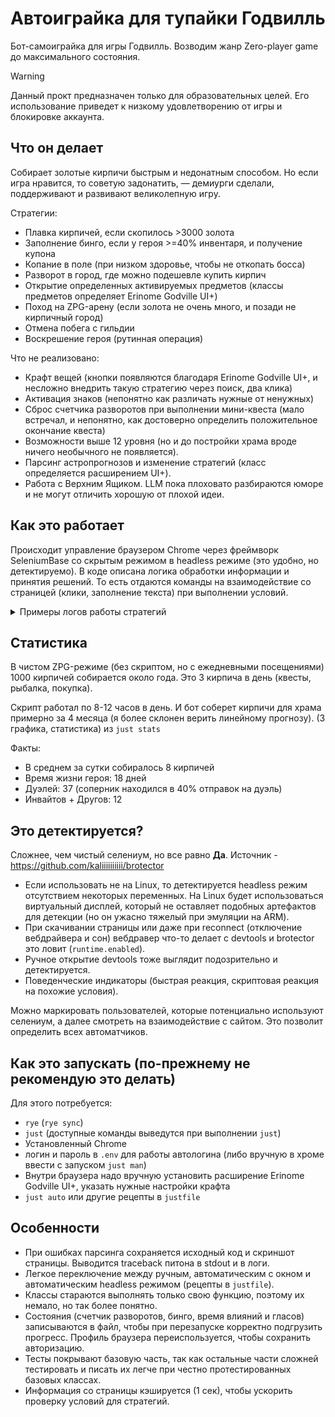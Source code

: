 # Автоиграйка для тупайки Годвилль

Бот-самоиграйка для игры Годвилль. Возводим жанр Zero-player game до максимального состояния.

> [!WARNING]  
> Данный прокт предназначен только для образовательных целей. Его использование приведет к низкому удовлетворению от игры и блокировке аккаунта.

## Что он делает

Собирает золотые кирпичи быстрым и недонатным способом. Но если игра нравится, то советую задонатить, — демиурги сделали, поддерживают и развивают великолепную игру.

Стратегии:
- Плавка кирпичей, если скопилось >3000 золота
- Заполнение бинго, если у героя >=40% инвентаря, и получение купона
- Копание в поле (при низком здоровье, чтобы не откопать босса)
- Разворот в город, где можно подешевле купить кирпич
- Открытие определенных активируемых предметов (классы предметов определяет Erinome Godville UI+)
- Поход на ZPG-арену (если золота не очень много, и позади не кирпичный город)
- Отмена побега с гильдии
- Воскрешение героя (рутинная операция)

Что не реализовано:
- Крафт вещей (кнопки появляются благодаря Erinome Godville UI+, и несложно внедрить такую стратегию через поиск, два клика)
- Активация знаков (непонятно как различать нужные от ненужных)
- Сброс счетчика разворотов при выполнении мини-квеста (мало встречал, и непонятно, как достоверно определить положительное окончание квеста)
- Возможности выше 12 уровня (но и до постройки храма вроде ничего необычного не появляется).
- Парсинг астропрогнозов и изменение стратегий (класс определяется расширением UI+).
- Работа с Верхним Ящиком. LLM пока плоховато разбираются юморе и не могут отличить хорошую от плохой идеи.

## Как это работает

Происходит управление браузером Chrome через фреймворк SeleniumBase со скрытым режимом в headless режиме (это удобно, но детектируемо). В коде описана логика обработки информации и принятия решений. То есть отдаются команды на взаимодействие со страницей (клики, заполнение текста) при выполнении условий.

<details>
  <summary>Примеры логов работы стратегий</summary>

Активашки
```
2024-06-25 01:23:14,913 - INFO - I have алоэ веры, class: type-charge-box, Этот предмет добавляет заряд в прано-аккумулятор (требуется 50% праны), price: 50
2024-06-25 01:23:14,962 - INFO - Activated this item
2024-06-25 01:23:16,250 - INFO - Hero's response: Внезапно алоэ веры превратило в сияющий синий брикетик, который стремительно унёсся куда-то вверх. Великий тоже собирает кирпичи?
```

Копание
```
2024-06-24 23:52:49,488 - INFO - Возврат|money:508|prana:61|inv:16|bricks:33|hp:11|where:7,В пути|town:Подмостква|quest:11,заставить летать рождённого ползать
2024-06-24 23:53:04,951 - INFO - Godvoice command 'Копай клад!' executed. Hero RESPONDED.
2024-06-24 23:53:04,952 - INFO - Digging strategy executed.
2024-06-24 23:53:53,249 - INFO - Возврат|money:508|prana:56|inv:16|bricks:33|hp:11|where:6,В пути|town:Нижние Котлы|quest:11,заставить летать рождённого ползать
2024-06-24 23:54:16,078 - INFO - Godvoice command 'Копай клад!' executed. Hero RESPONDED.
2024-06-24 23:54:16,079 - INFO - Digging strategy executed.
```

ZPG-арена
```
2024-06-24 22:00:17,180 - INFO - Accepted first confirm for arena
2024-06-24 22:00:18,014 - INFO - Went to ZPG arena: Ближайшие 2 мин 43 с арена работает в режиме полного ZPG, не позволяя богам влиять на героев. Вы готовы положиться на волю случая?
2024-06-24 22:00:18,015 - INFO - ZPG arena strategy executed.
2024-06-24 22:01:07,630 - INFO - Авантюра|money:1140|prana:25|inv:75|bricks:32|hp:100|where:0,Годвилль|town:Годвилль|quest:10,набрать выпускной бал
```

Плавка кирпичей
```
2024-06-24 08:56:36,828 - INFO - Influence was made with 3 strategy
2024-06-24 08:56:36,828 - INFO - Influence action 'PUNISH' executed successfully.
2024-06-24 08:56:36,828 - INFO - Melt bricks strategy executed.
```

Бинго
```
2024-07-05 00:37:59,161 - INFO - Осталось игр в бинго: 3
2024-07-05 00:37:59,856 - INFO - Trying to play bingo and get coupon
2024-07-05 00:38:01,408 - INFO - Bingo played: Трофеев в инвентаре: 6. В бинго можно изъять: жесть доброй моли, микрогномикон.
2024-07-05 00:38:02,254 - INFO - Got coupon: КУПОН на сублиматор желаний
2024-07-05 00:38:04,860 - INFO - Bingo strategy executed.
```

Возврат
```
2024-07-05 18:05:51,944 - INFO - Godvoice command 'Домой' executed. Hero RESPONDED.
2024-07-05 18:05:52,074 - INFO - Return counter: 1
2024-07-05 18:05:52,075 - INFO - Returning strategy executed.
2024-07-05 18:06:02,429 - INFO - Возврат|money:2366|prana:37|inv:57|bricks:124|hp:18|where:45,В пути|town:Торгбург|quest:28,переиграть скелета в кости
```

</details>

## Статистика

В чистом ZPG-режиме (без скриптом, но с ежедневными посещениями) 1000 кирпичей собирается около года. Это 3 кирпича в день (квесты, рыбалка, покупка). 

Скрипт работал по 8-12 часов в день. И бот соберет кирпичи для храма примерно за 4 месяца (я более склонен верить линейному прогнозу).
(3 графика, статистика) из `just stats`

Факты:
- В среднем за сутки собиралось 8 кирпичей
- Время жизни героя: 18 дней
- Дуэлей: 37 (соперник находился в 40% отправок на дуэль)
- Инвайтов + Другов: 12

## Это детектируется?

Сложнее, чем чистый селениум, но все равно **Да**. Источник - https://github.com/kaliiiiiiiiii/brotector
- Если использовать не на Linux, то детектируется headless режим отсутствием некоторых переменных. На Linux будет использоваться виртуальный дисплей, который не оставляет подобных артефактов для детекции (но он ужасно тяжелый при эмуляции на ARM).
- При скачивании страницы или даже при reconnect (отключение вебдрайвера и сон) вебдравер что-то делает с devtools и brotector это ловит (`runtime.enabled`).
- Ручное открытие devtools тоже выглядит подозрительно и детектируется.
- Поведенческие индикаторы (быстрая реакция, скриптовая реакция на похожие условия).

Можно маркировать пользователей, которые потенциально используют селениум, а далее смотреть на взаимодействие с сайтом. Это позволит определить всех автоматчиков.

## Как это запускать (по-прежнему не рекомендую это делать)

Для этого потребуется:

- `rye` (`rye sync`)
- `just` (доступные команды выведутся при выполнении `just`)
- Установленный Chrome
- логин и пароль в `.env` для работы автологина (либо вручную в хроме ввести с запуском `just man`)
- Внутри браузера надо вручную установить расширение Erinome Godville UI+, указать нужные настройки крафта
- `just auto` или другие рецепты в `justfile`

## Особенности

- При ошибках парсинга сохраняется исходный код и скриншот страницы. Выводится traceback питона в stdout и в логи.
- Легкое переключение между ручным, автоматическим с окном и автоматическим headless режимом (рецепты в `justfile`).
- Классы стараются выполнять только свою функцию, поэтому их немало, но так более понятно.
- Состояния (счетчик разворотов, бинго, время влияний и гласов) записываются в файл, чтобы при перезапуске корректно подгрузить прогресс. Профиль браузера переиспользуется, чтобы сохранить авторизацию.
- Тесты покрывают базовую часть, так как остальные части сложней тестировать и писать их легче при честно протестированных базовых классах.
- Информация со страницы кэшируется (1 сек), чтобы ускорить проверку условий для стратегий.
